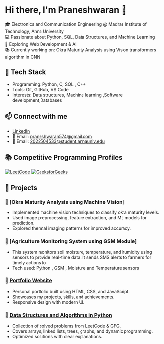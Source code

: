 # Hi there, I'm Praneshwaran 👋  

🎓 Electronics and Communication Engineering @ Madras Institute of Technology, Anna University  
💻 Passionate about Python, SQL, Data Structures, and Machine Learning  
🚀 Exploring Web Development & AI  
📚 Currently working on: Okra Maturity Analysis using Vision transformers algorithm in CNN  

## 🔧 Tech Stack
- Programming: Python, C, SQL , C++  
- Tools: Git, GitHub, VS Code  
- Interests: Data structures, Machine learning ,Software development,Databases  

## 📫 Connect with me
- [LinkedIn](https://www.linkedin.com/in/praneshwaranm354/)  
- 📧 Email: praneshwaran574@gmail.com
- 📧 Email: 2022504533@student.annauniv.edu

## 📚 Competitive Programming Profiles

[![LeetCode](https://img.shields.io/badge/LeetCode-000000?style=for-the-badge&logo=LeetCode&logoColor=white)](https://leetcode.com/u/pranesh354/)
[![GeeksforGeeks](https://img.shields.io/badge/GeeksforGeeks-2F8D46?style=for-the-badge&logo=GeeksforGeeks&logoColor=white)](https://www.geeksforgeeks.org/user/praneshwztfk/)

## 🚀 Projects

### 🔹 [Okra Maturity Analysis using Machine Vision]
- Implemented machine vision techniques to classify okra maturity levels.
- Used image preprocessing, feature extraction, and ML models for prediction.
- Explored thermal imaging patterns for improved accuracy.

### 🔹 [Agriculture Monitoring System using GSM Module]
- This system monitors soil moisture, temperature, and humidity using sensors to provide real-time data. It sends SMS alerts to farmers for timely actions to 
- Tech used: Python , GSM , Moisture and Temperature sensors

### 🔹 [Portfolio Website](https://github.com/prani354/portfolio)
- Personal portfolio built using HTML, CSS, and JavaScript.
- Showcases my projects, skills, and achievements.
- Responsive design with modern UI.

### 🔹 [Data Structures and Algorithms in Python](https://github.com/prani354/DSA-Python)
- Collection of solved problems from LeetCode & GFG.
- Covers arrays, linked lists, trees, graphs, and dynamic programming.
- Optimized solutions with clear explanations.


